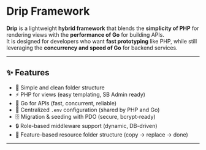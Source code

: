 # Drip Framework

**Drip** is a lightweight **hybrid framework** that blends the **simplicity of PHP** for rendering views with the **performance of Go** for building APIs.  
It is designed for developers who want **fast prototyping** like PHP, while still leveraging the **concurrency and speed of Go** for backend services.

---

## ✨ Features

- 📂 Simple and clean folder structure  
- ⚡ PHP for views (easy templating, SB Admin ready)  
- 🚀 Go for APIs (fast, concurrent, reliable)  
- 🔑 Centralized `.env` configuration (shared by PHP and Go)  
- 🗄️ Migration & seeding with PDO (secure, bcrypt-ready)  
- 🔒 Role-based middleware support (dynamic, DB-driven)  
- 🎯 Feature-based resource folder structure (copy → replace → done)  

---

